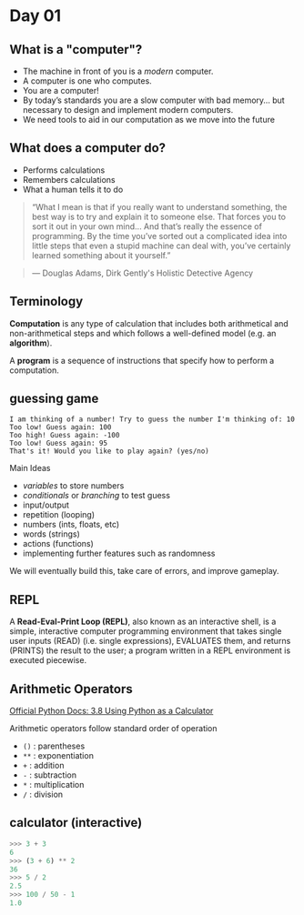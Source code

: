 # Day 01


## What is a "computer"?

- The machine in front of you is a *modern* computer.
- A computer is one who computes.
- You are a computer!
- By today’s standards you are a slow computer with bad memory… but necessary to design and implement modern computers.
- We need tools to aid in our computation as we move into the future

## What does a computer do?

- Performs calculations
- Remembers calculations
- What a human tells it to do

> “What I mean is that if you really want to understand something, the best way is to try and explain it to someone else. That forces you to sort it out in your own mind... And that’s really the essence of programming. By the time you’ve sorted out a complicated idea into little steps that even a stupid machine can deal with, you’ve certainly learned something about it yourself.”

> ― Douglas Adams, Dirk Gently's Holistic Detective Agency

## Terminology

**Computation** is any type of calculation that includes both arithmetical and non-arithmetical steps and which follows a well-defined model (e.g. an **algorithm**).

A **program** is a sequence of instructions that specify how to perform a computation.

## guessing game

``` text
I am thinking of a number! Try to guess the number I'm thinking of: 10
Too low! Guess again: 100
Too high! Guess again: -100
Too low! Guess again: 95
That's it! Would you like to play again? (yes/no) 
```

Main Ideas

- *variables* to store numbers
- *conditionals* or *branching* to test guess
- input/output
- repetition (looping)
- numbers (ints, floats, etc)
- words (strings)
- actions (functions)
- implementing further features such as randomness

We will eventually build this, take care of errors, and improve gameplay.

## REPL

A **Read-Eval-Print Loop (REPL)**, also known as an interactive shell, is a simple, interactive computer programming environment that takes single user inputs (READ) (i.e. single expressions), EVALUATES them, and returns (PRINTS) the result to the user; a program written in a REPL environment is executed piecewise.

## Arithmetic Operators

[Official Python Docs: 3.8 Using Python as a Calculator](https://docs.python.org/3.8/tutorial/introduction.html#using-python-as-a-calculator)

Arithmetic operators follow standard order of operation

- `()` : parentheses
- `**` : exponentiation
- `+` : addition
- `-` : subtraction
- `*` : multiplication
- `/` : division

## calculator (interactive)

``` python
>>> 3 + 3
6
>>> (3 + 6) ** 2
36
>>> 5 / 2
2.5
>>> 100 / 50 - 1
1.0
```
